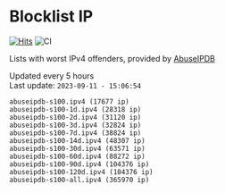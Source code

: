 # Blocklist IP

[![Hits](https://hits.seeyoufarm.com/api/count/incr/badge.svg?url=https%3A%2F%2Fgithub.com%2Fborestad%2Fblocklist-ip%2F&count_bg=%2379C83D&title_bg=%23555555&icon=&icon_color=%23E7E7E7&title=hits&edge_flat=false)](https://hits.seeyoufarm.com)  ![CI](https://img.shields.io/github/workflow/status/borestad/blocklist-ip/CI?style=flat-square)

Lists with worst IPv4 offenders, provided by [AbuseIPDB](https://www.abuseipdb.com/)

<!-- FOOTER-PLACEHOLDER -->
Updated every 5 hours<br>
Last update: `2023-09-11 - 15:06:54`
```
abuseipdb-s100.ipv4 (17677 ip)
abuseipdb-s100-1d.ipv4 (28318 ip)
abuseipdb-s100-2d.ipv4 (31120 ip)
abuseipdb-s100-3d.ipv4 (32824 ip)
abuseipdb-s100-7d.ipv4 (38824 ip)
abuseipdb-s100-14d.ipv4 (48307 ip)
abuseipdb-s100-30d.ipv4 (63571 ip)
abuseipdb-s100-60d.ipv4 (88272 ip)
abuseipdb-s100-90d.ipv4 (104376 ip)
abuseipdb-s100-120d.ipv4 (104376 ip)
abuseipdb-s100-all.ipv4 (365970 ip)
```
